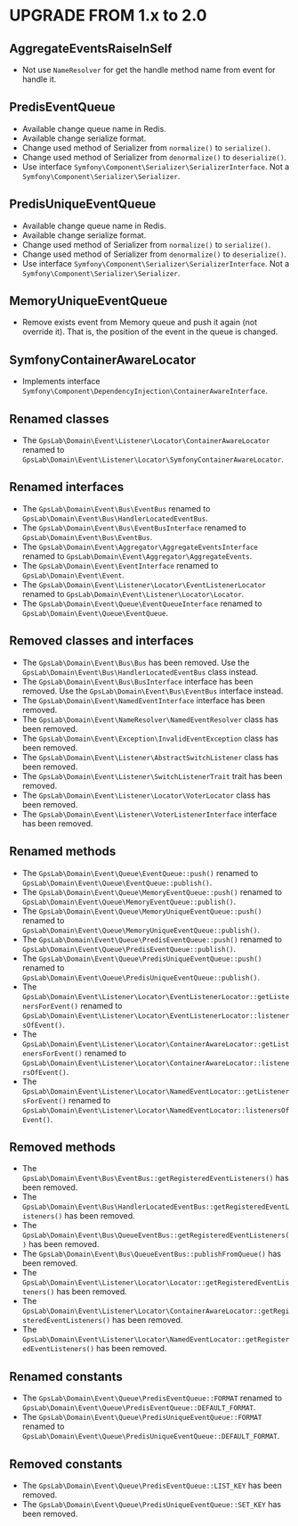 UPGRADE FROM 1.x to 2.0
=======================

AggregateEventsRaiseInSelf
--------------------------

 * Not use `NameResolver` for get the handle method name from event for handle it.

PredisEventQueue
----------------

 * Available change queue name in Redis.
 * Available change serialize format.
 * Change used method of Serializer from `normalize()` to `serialize()`.
 * Change used method of Serializer from `denormalize()` to `deserialize()`.
 * Use interface `Symfony\Component\Serializer\SerializerInterface`.
   Not a `Symfony\Component\Serializer\Serializer`.

PredisUniqueEventQueue
----------------------

 * Available change queue name in Redis.
 * Available change serialize format.
 * Change used method of Serializer from `normalize()` to `serialize()`.
 * Change used method of Serializer from `denormalize()` to `deserialize()`.
 * Use interface `Symfony\Component\Serializer\SerializerInterface`. Not a `Symfony\Component\Serializer\Serializer`.

MemoryUniqueEventQueue
----------------------

 * Remove exists event from Memory queue and push it again (not override it). That is, the position of the event in the
   queue is changed.

SymfonyContainerAwareLocator
----------------------------

 * Implements interface `Symfony\Component\DependencyInjection\ContainerAwareInterface`.

Renamed classes
------------------

 * The `GpsLab\Domain\Event\Listener\Locator\ContainerAwareLocator` renamed to
   `GpsLab\Domain\Event\Listener\Locator\SymfonyContainerAwareLocator`.

Renamed interfaces
------------------

 * The `GpsLab\Domain\Event\Bus\EventBus` renamed to `GpsLab\Domain\Event\Bus\HandlerLocatedEventBus`.
 * The `GpsLab\Domain\Event\Bus\EventBusInterface` renamed to `GpsLab\Domain\Event\Bus\EventBus`.
 * The `GpsLab\Domain\Event\Aggregator\AggregateEventsInterface` renamed to
   `GpsLab\Domain\Event\Aggregator\AggregateEvents`.
 * The `GpsLab\Domain\Event\EventInterface` renamed to `GpsLab\Domain\Event\Event`.
 * The `GpsLab\Domain\Event\Listener\Locator\EventListenerLocator` renamed to
   `GpsLab\Domain\Event\Listener\Locator\Locator`.
 * The `GpsLab\Domain\Event\Queue\EventQueueInterface` renamed to `GpsLab\Domain\Event\Queue\EventQueue`.

Removed classes and interfaces
------------------------------

 * The `GpsLab\Domain\Event\Bus\Bus` has been removed.
   Use the `GpsLab\Domain\Event\Bus\HandlerLocatedEventBus` class instead.
 * The `GpsLab\Domain\Event\Bus\BusInterface` interface has been removed.
   Use the `GpsLab\Domain\Event\Bus\EventBus` interface instead.
 * The `GpsLab\Domain\Event\NamedEventInterface` interface has been removed.
 * The `GpsLab\Domain\Event\NameResolver\NamedEventResolver` class has been removed.
 * The `GpsLab\Domain\Event\Exception\InvalidEventException` class has been removed.
 * The `GpsLab\Domain\Event\Listener\AbstractSwitchListener` class has been removed.
 * The `GpsLab\Domain\Event\Listener\SwitchListenerTrait` trait has been removed.
 * The `GpsLab\Domain\Event\Listener\Locator\VoterLocator` class has been removed.
 * The `GpsLab\Domain\Event\Listener\VoterListenerInterface` interface has been removed.

Renamed methods
------------------

 * The `GpsLab\Domain\Event\Queue\EventQueue::push()` renamed to `GpsLab\Domain\Event\Queue\EventQueue::publish()`.
 * The `GpsLab\Domain\Event\Queue\MemoryEventQueue::push()` renamed to
   `GpsLab\Domain\Event\Queue\MemoryEventQueue::publish()`.
 * The `GpsLab\Domain\Event\Queue\MemoryUniqueEventQueue::push()` renamed to
   `GpsLab\Domain\Event\Queue\MemoryUniqueEventQueue::publish()`.
 * The `GpsLab\Domain\Event\Queue\PredisEventQueue::push()` renamed to
   `GpsLab\Domain\Event\Queue\PredisEventQueue::publish()`.
 * The `GpsLab\Domain\Event\Queue\PredisUniqueEventQueue::push()` renamed to
   `GpsLab\Domain\Event\Queue\PredisUniqueEventQueue::publish()`.
 * The `GpsLab\Domain\Event\Listener\Locator\EventListenerLocator::getListenersForEvent()` renamed to
   `GpsLab\Domain\Event\Listener\Locator\EventListenerLocator::listenersOfEvent()`.
 * The `GpsLab\Domain\Event\Listener\Locator\ContainerAwareLocator::getListenersForEvent()` renamed to
   `GpsLab\Domain\Event\Listener\Locator\ContainerAwareLocator::listenersOfEvent()`.
 * The `GpsLab\Domain\Event\Listener\Locator\NamedEventLocator::getListenersForEvent()` renamed to
   `GpsLab\Domain\Event\Listener\Locator\NamedEventLocator::listenersOfEvent()`.

Removed methods
---------------

 * The `GpsLab\Domain\Event\Bus\EventBus::getRegisteredEventListeners()` has been removed.
 * The `GpsLab\Domain\Event\Bus\HandlerLocatedEventBus::getRegisteredEventListeners()` has been removed.
 * The `GpsLab\Domain\Event\Bus\QueueEventBus::getRegisteredEventListeners()` has been removed.
 * The `GpsLab\Domain\Event\Bus\QueueEventBus::publishFromQueue()` has been removed.
 * The `GpsLab\Domain\Event\Listener\Locator\Locator::getRegisteredEventListeners()` has been removed.
 * The `GpsLab\Domain\Event\Listener\Locator\ContainerAwareLocator::getRegisteredEventListeners()` has been removed.
 * The `GpsLab\Domain\Event\Listener\Locator\NamedEventLocator::getRegisteredEventListeners()` has been removed.

Renamed constants
-----------------

 * The `GpsLab\Domain\Event\Queue\PredisEventQueue::FORMAT` renamed to
   `GpsLab\Domain\Event\Queue\PredisEventQueue::DEFAULT_FORMAT`.
 * The `GpsLab\Domain\Event\Queue\PredisUniqueEventQueue::FORMAT` renamed to
   `GpsLab\Domain\Event\Queue\PredisUniqueEventQueue::DEFAULT_FORMAT`.

Removed constants
-----------------

 * The `GpsLab\Domain\Event\Queue\PredisEventQueue::LIST_KEY` has been removed.
 * The `GpsLab\Domain\Event\Queue\PredisUniqueEventQueue::SET_KEY` has been removed.
